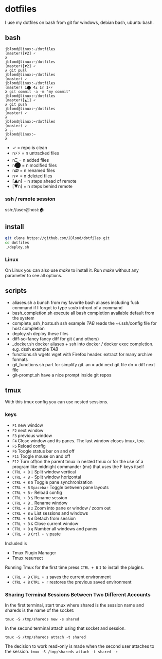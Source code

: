 # dotfiles

I use my dotfiles on bash from git for windows, debian bash, ubuntu bash.

## bash
```
jblond@linux:~/dotfiles
(master)[▼2] ✓
λ
jblond@linux:~/dotfiles
(master)[▼2] ✓
λ git pull
jblond@linux:~/dotfiles
(master) ✓
jblond@linux:~/dotfiles
(master) 1⬤ 4Ξ 1✗ 1⚡⚡
λ git commit -a -m "my commit"
jblond@linux:~/dotfiles
(master)[▲1] ✓
λ git push
jblond@linux:~/dotfiles
(master) ✓
λ
jblond@linux:~/dotfiles
(master) ✓
λ ..
jblond@linux:~
λ

```

- ✓ = repo is clean
- n⚡⚡  = n untracked files
- nΞ = n added files
- n⬤ = n modified files
- nᏪ = n renamed files
- n✗ = n deleted files
- [▲n] = n steps ahead of remote
- [▼n] = n steps behind remote

### ssh / remote session
ssh://user@host:🏠

## install

```bash
git clone https://github.com/JBlond/dotfiles.git
cd dotfiles
./deploy.sh
```

### Linux

On Linux you can also use *make* to install it. Run *make* without any parameter to see all options.

## scripts

- aliases.sh a bunch from my favorite bash aliases including fuck command if I forgot to type *sudo* infront of a command
- bash_completion.sh execute all bash completion available default from the system
- complete_ssh_hosts.sh ssh example *TAB* reads the ~/.ssh/config file for host completion
- deploy.sh deploy these files
- diff-so-fancy fancy diff for git ( and others)
- _docker.sh docker aliases + ssh into docker / docker exec completion. e.g. dssh example *TAB*
- functions.sh wgets wget with Firefox header. extract for many archive formats
- git_functions.sh part for simplify git.  an = add next git file dn = diff next file
- git-prompt.sh have a nice prompt inside git repos

## tmux
With this tmux config you can use nested sessions.

### keys
- `F1` new window
- `F2` next window
- `F3` previous window
- `F4` Close window and its panes. The last window closes tmux, too.
- `F5` Reload config
- `F6` Toogle status bar on and off
- `F11` Toogle mouse on and off
- `F12` Turn off/on the parent tmux in nested tmux or for the use of a program like midnight commander (mc) that uses the F keys itself
- `CTRL + B` `|` Split window vertical
- `CTRL + B` `-` Split window horizontal
- `CTRL + B` `S` Toggle pane synchronization
- `CTRL + B` `Spacebar` Toggle between pane layouts
- `CTRL + B` `r` Reload config
- `CTRL + B` `$` Rename session
- `CTRL + B` `,` Rename window
- `CTRL + B` `z` Zoom into pane or window / zoom out
- `CTRL + B` `w` List sessions and windows
- `CTRL + B` `d` Detach from session
- `CTRL + B` `&` Close current window
- `CTRL + B` `q` Number all windows and panes
- `CTRL + B` `Crtl + v` paste

Included is
- Tmux Plugin Manager
- Tmux resurrect

Running Tmux for the first time press `CTRL + B` `I` to install the plugins.
- `CTRL + B` `CTRL + s` saves the current environment
- `CTRL + B` `CTRL + r` restores the previous saved environment

### Sharing Terminal Sessions Between Two Different Accounts
In the first terminal, start tmux where shared is the session name and shareds is the name of the socket:

`tmux -S /tmp/shareds new -s shared`

In the second terminal attach using that socket and session.

`tmux -S /tmp/shareds attach -t shared`

The decision to work read-only is made when the second user attaches to the session.
`tmux -S /tmp/shareds attach -t shared -r`
